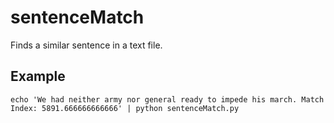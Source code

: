 # sentenceMatch
Finds a similar sentence in a text file.

## Example

```
echo 'We had neither army nor general ready to impede his march. Match Index: 5891.666666666666' | python sentenceMatch.py
```
